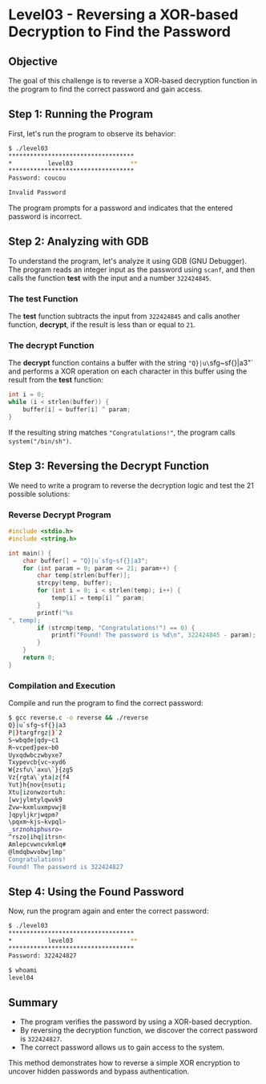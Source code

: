 
# Level03 - Reversing a XOR-based Decryption to Find the Password

## Objective

The goal of this challenge is to reverse a XOR-based decryption function in the program to find the correct password and gain access.

## Step 1: Running the Program

First, let's run the program to observe its behavior:

```bash
$ ./level03
***********************************
*          level03                **
***********************************
Password: coucou

Invalid Password
```

The program prompts for a password and indicates that the entered password is incorrect.

## Step 2: Analyzing with GDB

To understand the program, let's analyze it using GDB (GNU Debugger). The program reads an integer input as the password using `scanf`, and then calls the function **test** with the input and a number `322424845`.

### The **test** Function

The **test** function subtracts the input from `322424845` and calls another function, **decrypt**, if the result is less than or equal to `21`.

### The **decrypt** Function

The **decrypt** function contains a buffer with the string `"Q}|u\`sfg~sf{}|a3"` and performs a XOR operation on each character in this buffer using the result from the **test** function:

```c
int i = 0;
while (i < strlen(buffer)) {
    buffer[i] = buffer[i] ^ param;
}
```

If the resulting string matches `"Congratulations!"`, the program calls `system("/bin/sh")`.

## Step 3: Reversing the Decrypt Function

We need to write a program to reverse the decryption logic and test the 21 possible solutions:

### Reverse Decrypt Program

```c
#include <stdio.h>
#include <string.h>

int main() {
    char buffer[] = "Q}|u`sfg~sf{}|a3";
    for (int param = 0; param <= 21; param++) {
        char temp[strlen(buffer)];
        strcpy(temp, buffer);
        for (int i = 0; i < strlen(temp); i++) {
            temp[i] = temp[i] ^ param;
        }
        printf("%s
", temp);
        if (strcmp(temp, "Congratulations!") == 0) {
            printf("Found! The password is %d\n", 322424845 - param);
        }
    }
    return 0;
}
```

### Compilation and Execution

Compile and run the program to find the correct password:

```bash
$ gcc reverse.c -o reverse && ./reverse
Q}|u`sfg~sf{}|a3
P|}targfrgz|}`2
S~wbqde|qdy~c1
R~vcped}pex~b0
Uyxqdwbczwbyxe7
Txypevcb{vc~xyd6
W{zsfu\`axu\`}{zg5
Vz{rgta\`yta|z{f4
Yut}h{nov{nsuti;
Xtu|izonwzortuh:
[wvjylmtylqwvk9
Zvw~kxmluxmpvwj8
]qpyljkrjwqpm?
\pqxm~kjs~kvpql>
_srznohiphusro=
^rszo|ihq|itrsn<
Amlepcvwncvkmlq#
@lmdqbwvobwjlmp"
Congratulations!
Found! The password is 322424827
```

## Step 4: Using the Found Password

Now, run the program again and enter the correct password:

```bash
$ ./level03
***********************************
*          level03                **
***********************************
Password: 322424827

$ whoami
level04
```

## Summary

- The program verifies the password by using a XOR-based decryption.
- By reversing the decryption function, we discover the correct password is `322424827`.
- The correct password allows us to gain access to the system.

This method demonstrates how to reverse a simple XOR encryption to uncover hidden passwords and bypass authentication.
